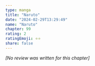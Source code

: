 ```yaml
---
type: manga
title: "Naruto"
date: "2024-02-29T13:29:49"
name: "Naruto"
chapter: 99
rating: 2
ratingEmoji: ⭐️⭐️
share: false
---
```


_[No review was written for this chapter]_
